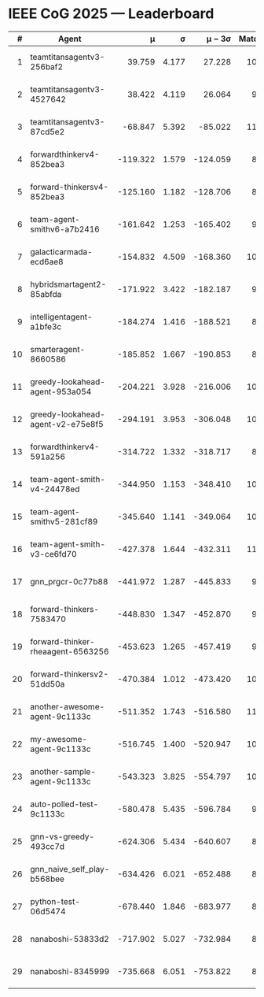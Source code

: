# IEEE CoG 2025 — Leaderboard

| # | Agent | μ | σ | μ − 3σ | Matches | Updated |
|---:|---|---:|---:|---:|---:|---|
| 1 | teamtitansagentv3-256baf2 | 39.759 | 4.177 | 27.228 | 10460 | 2025-08-21 01:14 |
| 2 | teamtitansagentv3-4527642 | 38.422 | 4.119 | 26.064 | 9754 | 2025-08-21 01:14 |
| 3 | teamtitansagentv3-87cd5e2 | -68.847 | 5.392 | -85.022 | 11026 | 2025-08-21 01:14 |
| 4 | forwardthinkerv4-852bea3 | -119.322 | 1.579 | -124.059 | 8103 | 2025-08-21 01:14 |
| 5 | forward-thinkersv4-852bea3 | -125.160 | 1.182 | -128.706 | 8320 | 2025-08-21 01:14 |
| 6 | team-agent-smithv6-a7b2416 | -161.642 | 1.253 | -165.402 | 9740 | 2025-08-21 01:14 |
| 7 | galacticarmada-ecd6ae8 | -154.832 | 4.509 | -168.360 | 10120 | 2025-08-21 01:14 |
| 8 | hybridsmartagent2-85abfda | -171.922 | 3.422 | -182.187 | 9239 | 2025-08-21 01:14 |
| 9 | intelligentagent-a1bfe3c | -184.274 | 1.416 | -188.521 | 8594 | 2025-08-21 01:14 |
| 10 | smarteragent-8660586 | -185.852 | 1.667 | -190.853 | 8978 | 2025-08-21 01:14 |
| 11 | greedy-lookahead-agent-953a054 | -204.221 | 3.928 | -216.006 | 10030 | 2025-08-21 01:14 |
| 12 | greedy-lookahead-agent-v2-e75e8f5 | -294.191 | 3.953 | -306.048 | 10210 | 2025-08-21 01:14 |
| 13 | forwardthinkerv4-591a256 | -314.722 | 1.332 | -318.717 | 8760 | 2025-08-21 01:14 |
| 14 | team-agent-smith-v4-24478ed | -344.950 | 1.153 | -348.410 | 10782 | 2025-08-21 01:14 |
| 15 | team-agent-smithv5-281cf89 | -345.640 | 1.141 | -349.064 | 10680 | 2025-08-21 01:14 |
| 16 | team-agent-smith-v3-ce6fd70 | -427.378 | 1.644 | -432.311 | 11282 | 2025-08-21 01:14 |
| 17 | gnn_prgcr-0c77b88 | -441.972 | 1.287 | -445.833 | 9290 | 2025-08-21 01:14 |
| 18 | forward-thinkers-7583470 | -448.830 | 1.347 | -452.870 | 9600 | 2025-08-21 01:14 |
| 19 | forward-thinker-rheaagent-6563256 | -453.623 | 1.265 | -457.419 | 9882 | 2025-08-21 01:14 |
| 20 | forward-thinkersv2-51dd50a | -470.384 | 1.012 | -473.420 | 10462 | 2025-08-21 01:14 |
| 21 | another-awesome-agent-9c1133c | -511.352 | 1.743 | -516.580 | 11000 | 2025-08-21 01:14 |
| 22 | my-awesome-agent-9c1133c | -516.745 | 1.400 | -520.947 | 10520 | 2025-08-21 01:14 |
| 23 | another-sample-agent-9c1133c | -543.323 | 3.825 | -554.797 | 10200 | 2025-08-21 01:14 |
| 24 | auto-polled-test-9c1133c | -580.478 | 5.435 | -596.784 | 9800 | 2025-08-21 01:14 |
| 25 | gnn-vs-greedy-493cc7d | -624.306 | 5.434 | -640.607 | 8220 | 2025-08-21 01:14 |
| 26 | gnn_naive_self_play-b568bee | -634.426 | 6.021 | -652.488 | 8540 | 2025-08-21 01:14 |
| 27 | python-test-06d5474 | -678.440 | 1.846 | -683.977 | 8410 | 2025-08-21 01:14 |
| 28 | nanaboshi-53833d2 | -717.902 | 5.027 | -732.984 | 8070 | 2025-08-21 01:14 |
| 29 | nanaboshi-8345999 | -735.668 | 6.051 | -753.822 | 8610 | 2025-08-21 01:14 |
